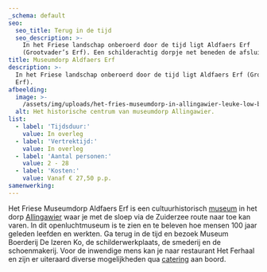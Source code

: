 ```yaml
---
_schema: default
seo:
  seo_title: Terug in de tijd
  seo_description: >-
    In het Friese landschap onberoerd door de tijd ligt Aldfaers Erf
    (Grootvader’s Erf). Een schilderachtig dorpje net beneden de afsluitdijk.
title: Museumdorp Aldfaers Erf
description: >-
  In het Friese landschap onberoerd door de tijd ligt Aldfaers Erf (Grootvader’s
  Erf). 
afbeelding:
  image: >-
    /assets/img/uploads/het-fries-museumdorp-in-allingawier-leuke-low-budget-uitjes-in-friesland-voor-kinderen-tip-mamas-meisje-blog.jpg
  alt: Het historische centrum van museumdorp Allingawier.
list:
  - label: 'Tijdsduur:'
    value: In overleg
  - label: 'Vertrektijd:'
    value: In overleg
  - label: 'Aantal personen:'
    value: 2 - 28
  - label: 'Kosten:'
    value: Vanaf € 27,50 p.p.
samenwerking:
---
```


Het Friese Museumdorp Aldfaers Erf is een cultuurhistorisch&nbsp;<a target="_blank" rel="noopener" href="https://nl.wikipedia.org/wiki/Museum">museum</a>&nbsp;in het dorp&nbsp;<a target="_blank" rel="noopener" href="https://nl.wikipedia.org/wiki/Allingawier">Allingawier</a>&nbsp;waar je met de sloep via de Zuiderzee route naar toe kan varen. In dit openluchtmuseum is te zien en te beleven hoe mensen 100 jaar geleden leefden en werkten. Ga terug in de tijd en bezoek Museum Boerderij De Izeren Ko, de schilderwerkplaats, de smederij en de schoenmakerij. Voor de inwendige mens kan je naar restaurant Het Ferhaal en zijn er uiteraard diverse mogelijkheden qua [cater](https://sloepverhuurbolsward.nl/catering)[ing](https://sloepverhuurbolsward.nl/catering)&nbsp;aan boord.
